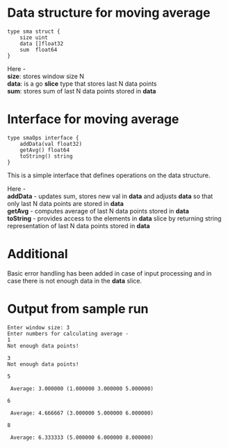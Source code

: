 # Data structure for moving average

```
type sma struct {
	size uint
	data []float32
	sum  float64
}  
```

Here -   
    **size**: stores window size N  
    **data**: is a go **slice** type that stores last N data points   
    **sum**: stores sum of last N data points stored in **data**  

# Interface for moving average 

```
type smaOps interface {
	addData(val float32)
	getAvg() float64
	toString() string
}
```

This is a simple interface that defines operations on the data structure. 

Here -   
    **addData**   - updates sum, stores new val in **data** and adjusts **data** so that only last N data points are stored in **data**  
    **getAvg**    - computes average of last N data points stored in **data**  
    **toString**  - provides access to the elements in **data** slice by returning string representation of last N data points stored in **data**  

# Additional

Basic error handling has been added in case of input processing and in case there is not enough data in the **data** slice.

# Output from sample run 

```
Enter window size: 3
Enter numbers for calculating average - 
1
Not enough data points!

3
Not enough data points!

5

 Average: 3.000000 (1.000000 3.000000 5.000000)

6

 Average: 4.666667 (3.000000 5.000000 6.000000)

8

 Average: 6.333333 (5.000000 6.000000 8.000000)
 ```